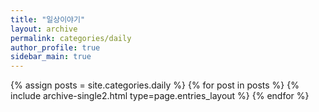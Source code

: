 ```yaml
---
title: "일상이야기"
layout: archive
permalink: categories/daily
author_profile: true
sidebar_main: true
---
```




{% assign posts = site.categories.daily %}
{% for post in posts %} {% include archive-single2.html type=page.entries_layout %} {% endfor %}